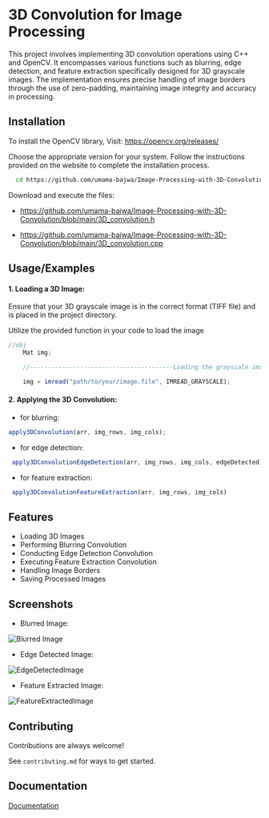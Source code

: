 # 3D Convolution for Image Processing
This project involves implementing 3D convolution operations using C++ and OpenCV. It encompasses various functions such as blurring, edge detection, and feature extraction specifically designed for 3D grayscale images. The implementation ensures precise handling of image borders through the use of zero-padding, maintaining image integrity and accuracy in processing.


## Installation

To install the OpenCV library, Visit: https://opencv.org/releases/

Choose the appropriate version for your system. Follow the instructions provided on the website to complete the installation process.

```bash
  cd https://github.com/umama-bajwa/Image-Processing-with-3D-Convolution
```


Download and execute the files:

- https://github.com/umama-bajwa/Image-Processing-with-3D-Convolution/blob/main/3D_convolution.h

- https://github.com/umama-bajwa/Image-Processing-with-3D-Convolution/blob/main/3D_convolution.cpp
## Usage/Examples
#### 1. Loading  a 3D Image:

Ensure that your 3D grayscale image is in the correct format (TIFF file) and is placed in the project directory.

Utilize the provided function in your code to load the image

```javascript
//obj
    Mat img;

    //----------------------------------------Loading the grayscale image

    img = imread("path/to/your/image.file", IMREAD_GRAYSCALE);
```

#### 2. Applying the 3D Convolution:


- for blurring:

```javascript
apply3DConvolution(arr, img_rows, img_cols);
```

- for edge detection:

```javascript
 apply3DConvolutionEdgeDetection(arr, img_rows, img_cols, edgeDetected);
```

- for feature extraction:

```javascript
 apply3DConvolutionFeatureExtraction(arr, img_rows, img_cols)
```

## Features

- Loading 3D Images
- Performing Blurring Convolution
- Conducting Edge Detection Convolution
- Executing Feature Extraction Convolution
- Handling Image Borders
- Saving Processed Images


## Screenshots
- Blurred Image:
  
![Blurred Image](https://github.com/umama-bajwa/Image-Processing-with-3D-Convolution/assets/173785404/c272a715-037e-4f9a-a2c6-db6f8b98dbf9)

- Edge Detected Image:
  
![EdgeDetectedImage](https://github.com/umama-bajwa/Image-Processing-with-3D-Convolution/assets/173785404/800e84fc-ad47-4595-bcc9-a133c044501f)

- Feature Extracted Image:
  
![FeatureExtractedImage](https://github.com/umama-bajwa/Image-Processing-with-3D-Convolution/assets/173785404/e07175d7-9897-441f-a9bd-c9407d00674a)



## Contributing

Contributions are always welcome!

See `contributing.md` for ways to get started.




## Documentation

[Documentation](https://docs.opencv.org/4.x/index.html)



